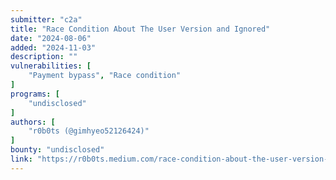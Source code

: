 ```yaml
---
submitter: "c2a"
title: "Race Condition About The User Version and Ignored"
date: "2024-08-06"
added: "2024-11-03"
description: ""
vulnerabilities: [
    "Payment bypass", "Race condition"
]
programs: [
    "undisclosed"
]
authors: [
    "r0b0ts (@gimhyeo52126424)"
]
bounty: "undisclosed"
link: "https://r0b0ts.medium.com/race-condition-about-the-user-version-and-ignored-c98fec642d1b"
---
```




